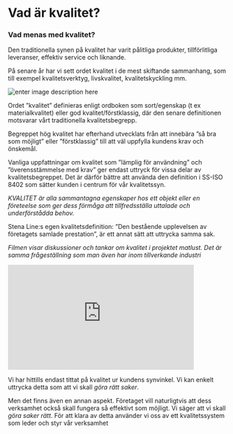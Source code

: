 # Vad är kvalitet?

### Vad menas med kvalitet?  
Den traditionella synen på kvalitet har varit pålitliga produkter, tillförlitliga leveranser, effektiv service och liknande.

På senare år har vi sett ordet kvalitet i de mest skiftande sammanhang, som till exempel kvalitetsverktyg, livskvalitet, kvalitetskyckling mm.

![enter image description here](https://lernia.itslearning.com/data/1821/C33238/Bilder/Kvalitet/image001.png)

Ordet ”kvalitet” definieras enligt ordboken som sort/egenskap (t ex materialkvalitet) eller god kvalitet/förstklassig, där den senare definitionen motsvarar vårt traditionella kvalitetsbegrepp.

Begreppet hög kvalitet har efterhand utvecklats från att innebära ”så bra som möjligt” eller ”förstklassig” till att väl uppfylla kundens krav och önskemål.

Vanliga uppfattningar om kvalitet som ”lämplig för användning” och ”överensstämmelse med krav” ger endast uttryck för vissa delar av kvalitetsbegreppet. Det är därför bättre att använda den definition i SS-ISO 8402 som sätter kunden i centrum för vår kvalitetssyn.

_KVALITET är alla sammantagna egenskaper hos ett objekt eller en företeelse som ger dess förmåga att tillfredsställa uttalade och underförstådda behov._

Stena Line:s egen kvalitetsdefinition: ”Den bestående upplevelsen av företagets samlade prestation”, är ett annat sätt att uttrycka samma sak.

_Filmen visar diskussioner och tankar om kvalitet i projektet matlust. Det är samma frågeställning som man även har inom tillverkande industri_

<iframe width="426" height="240" src="https://www.youtube.com/embed/YfG24au_hFE" frameborder="0" allow="accelerometer; autoplay; encrypted-media; gyroscope; picture-in-picture" allowfullscreen></iframe>

Vi har hittills endast tittat på kvalitet ur kundens synvinkel. Vi kan enkelt uttrycka detta som att vi skall _göra rätt saker_.  

Men det finns även en annan aspekt. Företaget vill naturligtvis att dess verksamhet också skall fungera så effektivt som möjligt. Vi säger att vi skall _göra saker rätt_. För att klara av detta använder vi oss av ett kvalitetssystem som leder och styr vår verksamhet
